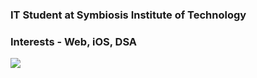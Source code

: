 <h3>IT Student at Symbiosis Institute of Technology</h3>
<h3>Interests - Web, iOS, DSA</h3>

![](https://komarev.com/ghpvc/?username=siddxharth&color=ff69b4&stype=flat-square&label=Profile+Visits)
